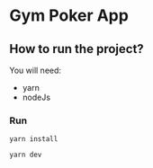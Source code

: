 # Gym Poker App

## How to run the project?

You will need:

- yarn
- nodeJs

### Run

```shell
yarn install
```

```shell
yarn dev
```
